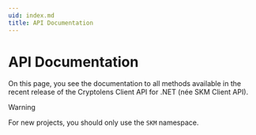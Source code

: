 ```yaml
---
uid: index.md
title: API Documentation
---
```

# API Documentation

On this page, you see the documentation to all methods available in the recent
release of the Cryptolens Client API for .NET (née SKM Client API).

> [!WARNING]
> For new projects, you should only use the `SKM` namespace.

